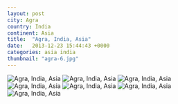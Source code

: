 ```yaml
---
layout: post
city: Agra
country: India
continent: Asia
title:  "Agra, India, Asia"
date:   2013-12-23 15:44:43 +0000
categories: asia india
thumbnail: "agra-6.jpg"
---
```


<div class="img-container">
	<img class="img-responsive" src="{{ site.github.url }}/img/countries/india/agra-1.jpg" alt="Agra, India, Asia"/>
	<img class="img-responsive" src="{{ site.github.url }}/img/countries/india/agra-2.jpg" alt="Agra, India, Asia"/>
	<img class="img-responsive" src="{{ site.github.url }}/img/countries/india/agra-3.jpg" alt="Agra, India, Asia"/>
	<img class="img-responsive" src="{{ site.github.url }}/img/countries/india/agra-4.jpg" alt="Agra, India, Asia"/>
	<img class="img-responsive" src="{{ site.github.url }}/img/countries/india/agra-5.jpg" alt="Agra, India, Asia"/>
	<img class="img-responsive" src="{{ site.github.url }}/img/countries/india/agra-6.jpg" alt="Agra, India, Asia"/>
	<img class="img-responsive" src="{{ site.github.url }}/img/countries/india/agra-7.jpg" alt="Agra, India, Asia"/>
</div>

